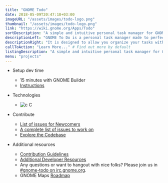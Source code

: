```yaml
---
title: "GNOME Todo"
date: 2018-05-09T20:47:18+03:00
imageURL: "/assets/images/todo-logo.png"
thumbnail: "/assets/images/todo-logo.png"
link: "https://wiki.gnome.org/Apps/Todo"
sortDescription: "A simple and intuitive personal task manager for GNOME, written in C."
descriptionLeft: "GNOME To Do is a personal task manager made to perfectly fit the GNOME desktop. Designed from ground up to seamlessly integrate with the GNOME desktop environment, To Do enables you to be as productive as you want."
descriptionRight: "It is designed to allow you organize your tasks without getting into your way. Add, modify and remove tasks seamlessly from your local and online tasklists. Priority is the word of order, and it shouldn’t be a plain number on the display. Tasks with different priorities are clearly distinct from each other. "
callToAction: "Learn More..." # Find out more by default
listingDescription: "A simple and intuitive personal task manager for GNOME, written in C." # The description of the project for the project listing, if no description is provided the content of the sortDescription will be used
menu: "projects"
---
```


* Setup dev time

  * 15 minutes with GNOME Builder
  * [Instructions](https://wiki.gnome.org/Newcomers/BuildGnome)

* Technologies

  * ![c](/assets/images/c-logo.png) C


* Contribute

  * [List of issues for Newcomers](https://gitlab.gnome.org/GNOME/gnome-todo/issues?label_name%5B%5D=4.+Newcomers)
  * [A complete list of issues to work on](https://gitlab.gnome.org/GNOME/gnome-todo/issues)
  * [Explore the Codebase](https://gitlab.gnome.org/GNOME/gnome-todo/tree/master)

* Additional resources

  * [Contribution Guidelines](https://gitlab.gnome.org/GNOME/gnome-todo/blob/master/doc/CONTRIBUTING.md)
  * [Additional Developer Resources](https://wiki.gnome.org/Apps/Todo/Resources)
  * Any questions or want to hangout with nice folks? Please join us in [#gnome-todo on irc.gnome.org](irc://irc.gnome.org/%23polari).
  * GNOME Maps [Roadmap](https://wiki.gnome.org/Apps/Todo/Roadmap)
